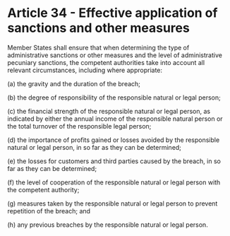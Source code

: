 # Article 34 - Effective application of sanctions and other measures


Member States shall ensure that when determining the type of administrative sanctions or other measures and the level of administrative pecuniary sanctions, the competent authorities take into account all relevant circumstances, including where appropriate:

(a) the gravity and the duration of the breach;

(b) the degree of responsibility of the responsible natural or legal person;

(c) the financial strength of the responsible natural or legal person, as indicated by either the annual income of the responsible natural person or the total turnover of the responsible legal person;

(d) the importance of profits gained or losses avoided by the responsible natural or legal person, in so far as they can be determined;

(e) the losses for customers and third parties caused by the breach, in so far as they can be determined;

(f) the level of cooperation of the responsible natural or legal person with the competent authority;

(g) measures taken by the responsible natural or legal person to prevent repetition of the breach; and

(h) any previous breaches by the responsible natural or legal person.
